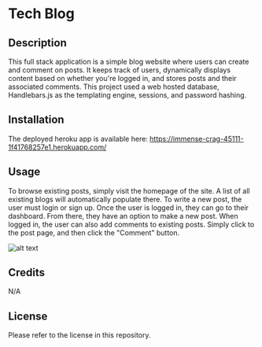 # Tech Blog

## Description

This full stack application is a simple blog website where users can create and comment on posts. It keeps track of users, dynamically displays content based on whether you're logged in, and stores posts and their associated comments. This project used a web hosted database, Handlebars.js as the templating engine, sessions, and password hashing.

## Installation
The deployed heroku app is available here: https://immense-crag-45111-1f41768257e1.herokuapp.com/

## Usage

To browse existing posts, simply visit the homepage of the site. A list of all existing blogs will automatically populate there.
To write a new post, the user must login or sign up. 
Once the user is logged in, they can go to their dashboard. From there, they have an option to make a new post. 
When logged in, the user can also add comments to existing posts. Simply click to the post page, and then click the "Comment" button. 

![alt text](assets/images/screenshot.png)

## Credits
N/A

## License
Please refer to the license in this repository.